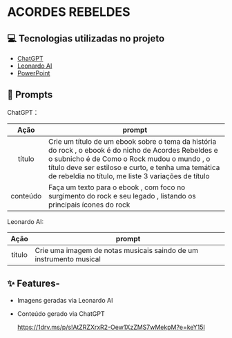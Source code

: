 # ACORDES REBELDES
## 💻 Tecnologias utilizadas no projeto

- [ChatGPT](https://chat.openai.com/) 
- [Leonardo AI](https://leonardo.ai)
- [PowerPoint](https://www.microsoft.com/en/microsoft-365/powerpoint)

## 🧠 Prompts

ChatGPT：

|   Ação   | prompt                                                                                                                                                                                                                                                                         |
| :------: | ------------------------------------------------------------------------------------------------------------------------------------------------------------------------------------------------------------------------------------------------------------------------------ |
|  título  | Crie um título de um ebook sobre o tema da história do rock , o ebook é do nicho de Acordes Rebeldes e o subnicho é de Como o Rock mudou o mundo , o título deve ser estiloso e curto, e tenha uma temática de rebeldia no título, me liste 3 variações de título|                                                       
| conteúdo | Faça um texto para o ebook , com foco no surgimento do rock e seu legado , listando os principais ícones do rock |        

Leonardo AI:

 Ação  | prompt                                                                                 |
| :----: | -------------------------------------------------------------------------------------- |
| título |Crie uma imagem de notas musicais saindo de um instrumento musical |  

## ✨ Features- 
- Imagens geradas via Leonardo AI
- Conteúdo gerado via ChatGPT


  https://1drv.ms/p/s!AtZRZXrxR2-Oew1XzZMS7wMekpM?e=keY15I
